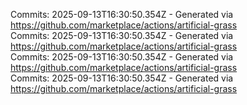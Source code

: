 Commits: 2025-09-13T16:30:50.354Z - Generated via https://github.com/marketplace/actions/artificial-grass
<br>
Commits: 2025-09-13T16:30:50.354Z - Generated via https://github.com/marketplace/actions/artificial-grass
<br>
Commits: 2025-09-13T16:30:50.354Z - Generated via https://github.com/marketplace/actions/artificial-grass
<br>
Commits: 2025-09-13T16:30:50.354Z - Generated via https://github.com/marketplace/actions/artificial-grass
<br>
